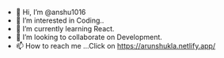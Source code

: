- 👋 Hi, I’m @anshu1016
- 👀 I’m interested in Coding..
- 🌱 I’m currently learning React.
- 💞️ I’m looking to collaborate on Development.
- 📫 How to reach me ...Click on
https://arunshukla.netlify.app/

<!---
anshu1016/anshu1016 is a ✨ special ✨ repository because its `README.md` (this file) appears on your GitHub profile.
You can click the Preview link to take a look at your changes.
--->
